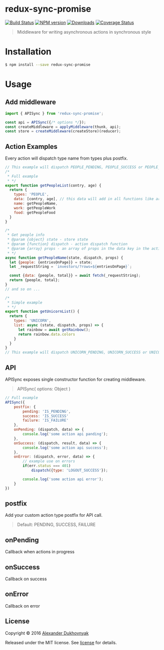 # redux-sync-promise

[![Build Status](https://travis-ci.org/shanhaichik/redux-sync-promise.svg?branch=master)](https://travis-ci.org/shanhaichik/redux-sync-promise)
[![NPM version](http://img.shields.io/npm/v/redux-sync-promise.svg)](https://npmjs.org/package/redux-sync-promise) [![Downloads](http://img.shields.io/npm/dm/redux-sync-promise.svg)](https://npmjs.org/package/redux-sync-promise)
[![Coverage Status](https://coveralls.io/repos/github/shanhaichik/redux-sync-promise/badge.svg?branch=master)](https://coveralls.io/github/shanhaichik/redux-sync-promise?branch=master)

> Middleware for writing asynchronous actions in synchronous style

# Installation

```sh
$ npm install --save redux-sync-promise
```

# Usage
## Add middleware
```javascript
import { APISync } from 'redux-sync-promise';

const api = APISync({/* options */});
const createMiddleware = applyMiddleware(thunk, api);
const store = createMiddleware(createStore)(reducer);
```
## Action Examples
Every action will dispatch type name from types plus postfix.
```javascript
// This example will dispatch PEOPLE_PENDING, PEOPLE_SUCCESS or PEOPLE_FAILURE
/*
 * Full example
 * */
export function getPeopleList(contry, age) {
  return {
    types: 'PEOPLE',
    data: [contry, age], // this data will add in all functions like arguments
    name: getPeopleName,
    work: getPeopleWork
    food: getPeopleFood
  }
}

/*
 * Get people info
 * @param {object} state - store state
 * @param {function} dispatch - action dispatch function
 * @param {array} props - an array of props in the data key in the action
 * */
async function getPeopleName(state, dispatch, props) {
  let {people: {entriesOnPage}} = state;
  let _requestString = `investors/?rows=${entriesOnPage}`;

  const {data: {people, total}} = await fetch(_requestString);
  return {people, total};
}
// and so on ...

/*
 * Simple example
 * */
export function getUnicornList() {
  return {
    types: 'UNICORN',
    list: async (state, dispatch, props) => {
      let rainbow = await getRainbow();
      return rainbow.data.colors
    }
  }
}
// This example will dispatch UNICORN_PENDING, UNICORN_SUCCESS or UNICORN_FAILURE
```


## API
APISync exposes single constructor function for creating middleware.
> APISync( options: Object )

```javascript
// Full example
APISync({
	postfix: {
		pending: 'IS_PENDING',
		success: 'IS_SUCCESS'
		failure: 'IS_FAILURE'
	},
	onPending: (dispatch, data) => {
		console.log('some action api panding');
	},
	onSuccess: (dispatch, result, data) => {
		console.log('some action api success');
	},
	onError: (dispatch, error, data) => {
		// example use on errors
		if(err.status === 401)
	        dispatch({type: 'LOGOUT_SUCCESS'});

		console.log('some action api error');
	}
})
```
## postfix
Add your custom action type postfix for API call.
> Default: PENDING, SUCCESS, FAILURE

## onPending
Callback when actions in progress

## onSuccess
Callback on success

## onError 
Callback on error


## License

Copyright © 2016 [Alexander Dukhovnyak](https://github.com/shanhaichik)

Released under the MIT license. See [license](license) for details.
